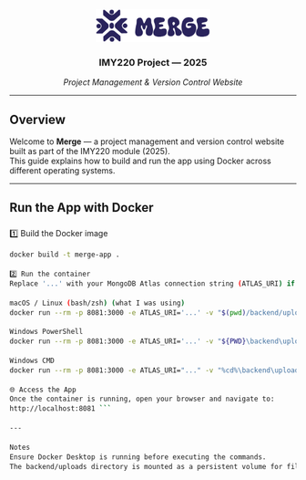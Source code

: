 <div align="center">
  <img src="mergelogo.png" alt="Merge Logo" width="200"/>
  
  ### IMY220 Project — 2025  
  _Project Management & Version Control Website_
</div>

---

## Overview
Welcome to **Merge** — a project management and version control website built as part of the IMY220 module (2025).  
This guide explains how to build and run the app using Docker across different operating systems.

---

## Run the App with Docker

### 
1️⃣ Build the Docker image
```bash
docker build -t merge-app .

2️⃣ Run the container
Replace '...' with your MongoDB Atlas connection string (ATLAS_URI) if necessary.

macOS / Linux (bash/zsh) (what I was using)
docker run --rm -p 8081:3000 -e ATLAS_URI='...' -v "$(pwd)/backend/uploads:/app/backend/uploads" --name merge-app merge-app

Windows PowerShell
docker run --rm -p 8081:3000 -e ATLAS_URI='...' -v "${PWD}\backend\uploads:/app/backend/uploads" --name merge-app merge-app

Windows CMD
docker run --rm -p 8081:3000 -e ATLAS_URI="..." -v "%cd%\backend\uploads:/app/backend/uploads" --name merge-app merge-app

🌐 Access the App
Once the container is running, open your browser and navigate to:
http://localhost:8081 ```

---

Notes
Ensure Docker Desktop is running before executing the commands.
The backend/uploads directory is mounted as a persistent volume for file uploads.

